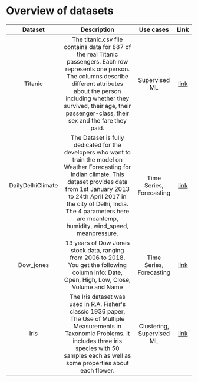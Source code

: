 # Overview of datasets

| Dataset | Description | Use cases | Link |
| :---:|:---:|:---:|:---:|
| Titanic | The titanic.csv file contains data for 887 of the real Titanic passengers. Each row represents one person. The columns describe different attributes about the person including whether they survived, their age, their passenger-class, their sex and the fare they paid. | Supervised ML | [link](https://www.kaggle.com/competitions/titanic/data)|
| DailyDelhiClimate | The Dataset is fully dedicated for the developers who want to train the model on Weather Forecasting for Indian climate. This dataset provides data from 1st January 2013 to 24th April 2017 in the city of Delhi, India. The 4 parameters here are meantemp, humidity, wind_speed, meanpressure. | Time Series, Forecasting | [link](https://www.kaggle.com/datasets/sumanthvrao/daily-climate-time-series-data)|
| Dow_jones | 13 years of Dow Jones stock data, ranging from 2006 to 2018. You get the following column info: Date, Open, High, Low, Close, Volume and Name | Time Series, Forecasting | [link](https://www.kaggle.com/datasets/szrlee/stock-time-series-20050101-to-20171231?resource=download)|
| Iris | The Iris dataset was used in R.A. Fisher's classic 1936 paper, The Use of Multiple Measurements in Taxonomic Problems. It includes three iris species with 50 samples each as well as some properties about each flower. | Clustering, Supervised ML | [link](https://www.kaggle.com/datasets/uciml/iris)|
